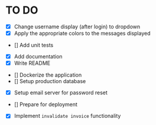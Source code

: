 # TO DO

- [x] Change username display (after login) to dropdown
- [x] Apply the appropriate colors to the messages displayed
- [] Add unit tests
- [x] Add documentation
- [x] Write README
- [] Dockerize the application
- [] Setup production database
- [x] Setup email server for password reset
- [] Prepare for deployment
- [x] Implement `invalidate invoice` functionality